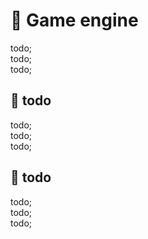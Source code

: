 # 🧷 Game engine

todo; <br/>
todo; <br/>
todo; <br/>

## 🧷 todo

todo; <br/>
todo; <br/>
todo; <br/>


## 🧷 todo

todo; <br/>
todo; <br/>
todo; <br/>
